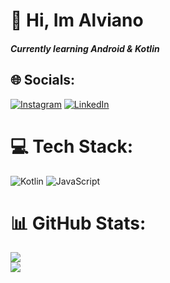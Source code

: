 # 👋 Hi, Im Alviano
##### Currently learning Android & Kotlin 



## 🌐 Socials:
[![Instagram](https://img.shields.io/badge/Instagram-%23E4405F.svg?logo=Instagram&logoColor=white)](https://instagram.com/mdalviano) [![LinkedIn](https://img.shields.io/badge/LinkedIn-%230077B5.svg?logo=linkedin&logoColor=white)](https://linkedin.com/in/m-detryalviano-maharandi) 



# 💻 Tech Stack:
![Kotlin](https://img.shields.io/badge/kotlin-%237F52FF.svg?style=for-the-badge&logo=kotlin&logoColor=white) ![JavaScript](https://img.shields.io/badge/javascript-%23323330.svg?style=for-the-badge&logo=javascript&logoColor=%23F7DF1E)


# 📊 GitHub Stats:
![](https://github-readme-streak-stats.herokuapp.com/?user=MDAlviano&theme=dark&hide_border=false)<br/>
![](https://github-readme-stats.vercel.app/api/top-langs/?username=MDAlviano&theme=dark&hide_border=false&include_all_commits=false&count_private=false&layout=compact)

<!-- Proudly created with GPRM ( https://gprm.itsvg.in ) -->
<!-- Proudly created with GPRM ( https://gprm.itsvg.in ) -->

<!-- Proudly created with GPRM ( https://gprm.itsvg.in ) -->
<!-- Proudly created with GPRM ( https://gprm.itsvg.in ) -->

<!-- Proudly created with GPRM ( https://gprm.itsvg.in ) -->

<!-- Proudly created with GPRM ( https://gprm.itsvg.in ) -->

<!---
MDAlviano/MDAlviano is a ✨ special ✨ repository because its `README.md` (this file) appears on your GitHub profile.
You can click the Preview link to take a look at your changes.
--->
